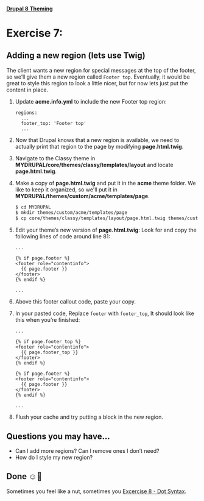 #### [Drupal 8 Theming](README.md)

# Exercise 7: 

## Adding a new region (lets use Twig)

The client wants a new region for special messages at the top of the footer, so we’ll give them a new region called `Footer top`. Eventually, it would be great to style this region to look a little nicer, but for now lets just put the content in place.

1. Update **acme.info.yml** to include the new Footer top region:

	```
	regions:
	  ...
	  footer_top: 'Footer top'
	  ...
	```

2. Now that Drupal knows that a new region is available, we need to actually print that region to the page by modifying **page.html.twig**.
3. Navigate to the Classy theme in **MYDRUPAL/core/themes/classy/templates/layout** and locate **page.html.twig**.
4. Make a copy of **page.html.twig** and put it in the **acme** theme folder. We like to keep it organized, so we'll put it in **MYDRUPAL/themes/custom/acme/templates/page**.

    ```bash
    $ cd MYDRUPAL
    $ mkdir themes/custom/acme/templates/page
    $ cp core/themes/classy/templates/layout/page.html.twig themes/custom/acme/templates/page/page.html.twig
    ```


5. Edit your theme’s new version of **page.html.twig**:
Look for and copy the following lines of code around line 81:

	```twig
	...
	
	{% if page.footer %}
	<footer role="contentinfo">
      {{ page.footer }}
	</footer>
	{% endif %}
	
	...
	```

6. Above this footer callout code, paste your copy.
7. In your pasted code, Replace `footer` with `footer_top`, It should look like this when you’re finished:


	```twig
	...
	
	{% if page.footer_top %}
	<footer role="contentinfo">
      {{ page.footer_top }}
	</footer>
	{% endif %}
	
	{% if page.footer %}
	<footer role="contentinfo">
      {{ page.footer }}
	</footer>
	{% endif %}
	
	...
	```

8. Flush your cache and try putting a block in the new region.

## Questions you may have...
+ Can I add more regions? Can I remove ones I don’t need?
+ How do I style my new region?


## Done ☺
Sometimes you feel like a nut, sometimes you [Excercise 8 - Dot Syntax](exercise_08-twig-dot-syntax.md).

